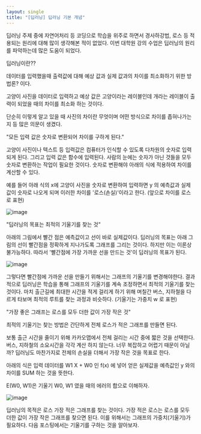 ```yaml
---
layout: single
title: "[딥러닝] 딥러닝 기본 개념"
---
```

딥러닝 주제 중에 자연어처리 등 코딩으로 학습을 위주로 하면서 경사하강법, 로스 등 적용되는 원리에 대해 많이 생각해본 적이 없었다. 이번 대학원 강의 수업은 딥러닝의 원리를 파악하는데 많은 도움이 되었다.

 
딥러닝이란??

데이터를 입력했을때 출력값에 대해 예상 값과 실제 값과의 차이를 최소화하기 위한 방법론? 이다.

고양이 사진을 데이터로 입력하고 예상 값은 고양이라는 레이블인데 개라는 레이블이 출력이 되었을 때의 차이를 최소화 하는 것이다.

단순히 이렇게 알고 있을 때 사진의 차이란 무엇이며 어떤 방식으로 차이를 좁혀나가는지 등 많은 의문이 생겼다.

 

"모든 입력 값은 숫자로 변환되어 차이를 구하게 된다."

고양이 사진이나 텍스트 등 입력값은 컴퓨터가 인식할 수 있도록 다차원의 숫자로 입력되게 된다. 그리고 입력 값은 함수에 입력된다. 사람의 눈에는 숫자가 아닌 것들을 모두 숫자로 변환하는 작업이 필요한 것이다. 숫자로 변환해야 아래의 식에 적용하여 차이를 계산할 수 있다. 

예를 들어 아래 식의 x에 고양이 사진을 숫자로 변환하여 입력하면 y 의 예측값과 실제값이 숫자로 나오게 되며 이러한 차이를 '로스(손실)'이라고 한다. (앞으로 차이를 로스로 표현)

![image](https://user-images.githubusercontent.com/101251439/158021159-e9d8ae16-ddc2-4e21-a77c-bede23a1d7e4.png)


"딥러닝의 목표는 최적의 기울기를 찾는 것"

아래의 그림에서 빨간 점은 예측값이고 선이 바로 실제값이다. 딥러닝의 목표는 아래 그림의 선이 빨간점을 정확하게 지나가도록 그래프를 그리는 것이다. 하지만 이는 이론상 불가능하다. 따라서 '빨간점에 가장 가까운 선을 만드는 것'이 딥러닝의 목표가 된다. 

![image](https://user-images.githubusercontent.com/101251439/158021177-f293fb7d-6476-489e-b647-614e94d07caa.png)

그렇다면 빨간점에 가까운 선을 만들기 위해서는 그래프의 기울기를 변경해야한다. 결과적으로 딥러닝은 학습을 통해 그래프의 기울기를 계속 조정하면서 최적의 기울기를 찾는 것이다. 마치 출근길에 최대한 시간을 적게 걸리게 하기 위해 며칠간 버스, 지하철을 다르게 타보며 최적의 루트를 찾는 과정과 비슷하다. (기울기는 가중치 w 로 표현)

 

"가장 좋은 그래프는 로스를 모두 더한 값이 가장 작은 것"

최적의 기울기는 찾는 방법은 간단하게 전체 로스가 적은 그래프를 만들면 된다.

보통 출근 시간을 줄이기 위해 카카오맵에서 전체 걸리는 시간 중에 짧은 것을 선택한다. 버스, 지하철의 소요시간을 각각 계산 하지 않는다. 너무 복잡하고 어렵기 때문이 아닐까? 딥러닝도 마찬가지로 전체의 손실을 더해서 가장 작은 것을 목표로 한다.

아래의 식은 입력 데이터를 W1 X + W0 인 f(x) 에 넣어 얻은 실제값을 예측값인 y 와의 차이를 SUM 하는 것을 뜻한다.

E(W0, W1)은 기울기 W0, W1 였을 때의 에러의 합으로 이해하자.

![image](https://user-images.githubusercontent.com/101251439/158021201-67c21730-e41b-49e3-bdd0-5b0264ea7d22.png)

딥러닝의 목적은 로스 가장 적은 그래프를 찾는 것이다. 가장 적은 로스는 로스를 모두 더한 값이 가장 작은 그래프를 찾으면 된다. 이를  위해서는 그래프의 가중치(기울기)가 필요하다. 다음 포스팅에서는 기울기를 구하는 것을 알아보자.
